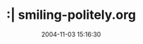 ---
date: 2004-11-03 15:16:30
link:
  source: delicious
  source_url: https://del.icio.us/roytang
  text: :| smiling-politely.org
  url: http://www.smiling-politely.org/
slug: smiling-politely-org
source: delicious
tags:
- blogs
title: :| smiling-politely.org
---